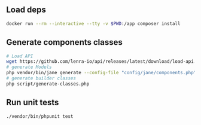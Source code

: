 ## Load deps

```bash
docker run --rm --interactive --tty -v $PWD:/app composer install
```


## Generate components classes

```bash
# Load API
wget https://github.com/lenra-io/api/releases/latest/download/load-api.sh -O - -q | bash
# generate Models
php vendor/bin/jane generate --config-file "config/jane/components.php"
# generate builder classes
php script/generate-classes.php
```

## Run unit tests

```bash
./vendor/bin/phpunit test
```